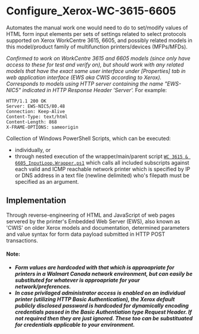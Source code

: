 # Configure_Xerox-WC-3615-6605
Automates the manual work one would need to do to set/modify values of HTML form input elements per sets of settings related to select protocols supported on Xerox WorkCentre 3615, 6605, and possibly related models in this model/product family of multifunction printers/devices (MFPs/MFDs).

*Confirmed to work on WorkCentre 3615 and 6605 models (since only have access to these for test and verify on), but should work with any related models that have the exact same user interface under [Properties] tab in web application interface (EWS aka CWIS according to Xerox). Corresponds to models using HTTP server containing the name "EWS-NIC5" indicated in HTTP Response Header 'Server'.*
For example:
```
HTTP/1.1 200 OK
Server: EWS-NIC5/80.48
Connection: Keep-Alive
Content-Type: text/html
Content-Length: 868
X-FRAME-OPTIONS: sameorigin
```


Collection of Windows PowerShell Scripts, which can be executed:
- individually, or
- through nested execution of the wrapper/main/parent script [`WC 3615 & 6605_InputLoop.Wrapper.ps1`](https://github.com/MStasiw/Configure_Xerox-WC-3615-6605/blob/0f1f700e294f2586c30502df497972b2ab577182/WC%203615%20&%206605_InputLoop.Wrapper.ps1) which calls all included subscripts against each valid and ICMP reachable network printer which is specified by IP or DNS address in a text file (newline delimited) who's filepath must be specified as an argument.

## Implementation ##
Through reverse-engineering of HTML and JavaScript of web pages servered by the printer's Embedded Web Server (EWS), also known as 'CWIS' on older Xerox models and documentation, determined parameters and value syntax for form data payload submitted in HTTP POST transactions.

#### Note: ####
 - ***Form values are hardcoded with that which is approapriate for printers in a Walmart Canada network environment, but can easily be substituted for whatever is approapriate for your network/preferences.***
 - ***In case privilaged administrator access is enabled on an individual printer (utilizing HTTP Basic Authentication), the Xerox default publicly disclosed password is hardcoded for dynamically encoding credentials passed in the Basic Authentiation type Request Header. If not required then they are just ignored. These too can be substituated for credentials applicable to your environment.***
